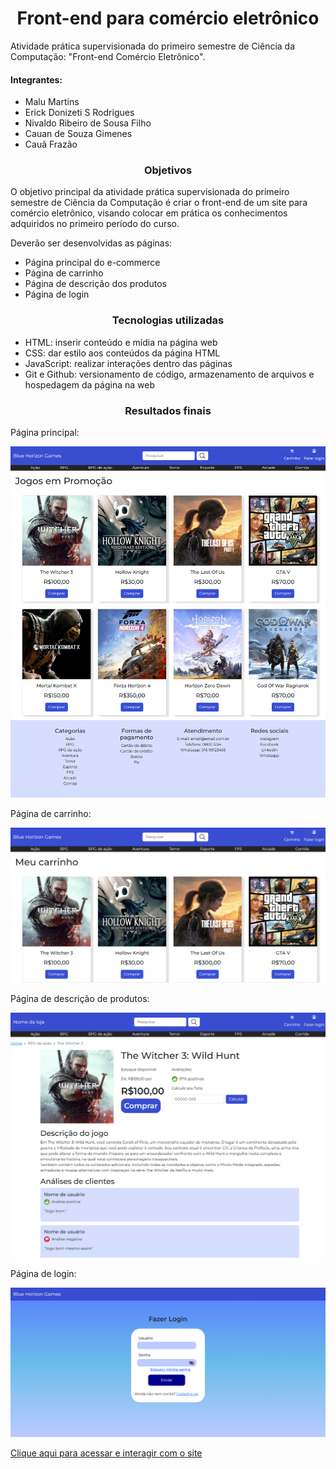 <h1 align="center">Front-end para comércio eletrônico</h1>
Atividade prática supervisionada do primeiro semestre de Ciência da Computação: "Front-end Comércio Eletrônico".

<h4>Integrantes:</h4>
<ul>
  <li>Malu Martins</li>
  <li>Erick Donizeti S Rodrigues</li>
  <li>Nivaldo Ribeiro de Sousa Filho</li>
  <li>Cauan de Souza Gimenes</li>
  <li>Cauã Frazão</li>
</ul>

<h3 align="center">Objetivos</h3>
<p>O objetivo principal da atividade prática supervisionada do primeiro semestre 
de Ciência da Computação é criar o front-end de um site para comércio eletrônico, 
visando colocar em prática os conhecimentos adquiridos no primeiro período do curso.</p>
<p>Deverão ser desenvolvidas as páginas:</p>
<ul>
  <li>Página principal do e-commerce</li>
  <li>Página de carrinho</li>
  <li>Página de descrição dos produtos</li>
  <li>Página de login</li>
</ul>

<h3 align="center">Tecnologias utilizadas</h3>
<ul>
  <li>HTML: inserir conteúdo e mídia na página web</li>
  <li>CSS: dar estilo aos conteúdos da página HTML</li>
  <li>JavaScript: realizar interações dentro das páginas</li>
  <li>Git e Github: versionamento de código, armazenamento de arquivos e hospedagem da página na web</li>
</ul>

<h3 align="center">Resultados finais</h3>

<p>Página principal:</p>
<img src="img/screenshots/pgPrincipal.png">

<p>Página de carrinho:</p>
<img src="img/screenshots/pgCarrinho.png">

<p>Página de descrição de produtos:</p>
<img src="img/screenshots/pgDescricao.png">

<p>Página de login:</p>
<img src="img/screenshots/pgLogin.png">

<a href="https://malumartinss.github.io/atividade-pratica-supervisionada">Clique aqui para acessar e interagir com o site</a>
